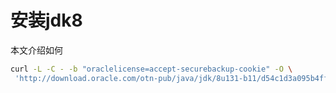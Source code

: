 # 安装jdk8

本文介绍如何

```bash
curl -L -C - -b "oraclelicense=accept-securebackup-cookie" -O \
 'http://download.oracle.com/otn-pub/java/jdk/8u131-b11/d54c1d3a095b4ff2b6607d096fa80163/jdk-8u131-linux-x64.tar.gz'
```


```bash
```